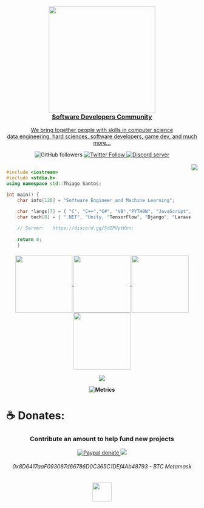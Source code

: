 <a href="https://discord.gg/5dZPVytKnn">
    <h3 align="center">
        <img src="https://i.imgur.com/5XG3bRq.png" width="280"><br>
        Software Developers Community
    </h3>
    <p align="center">We bring together people with skills in computer science<br>data engineering, hard sciences, software developers, game dev, and much more...</p>
</a>

<div align="center">
    <a href"https://github.com/ThiagoSantosOFC?tab=followers">
        <img alt="GitHub followers" 
             src="https://img.shields.io/github/followers/ThiagoSantosOFC?colorA=1e1e28&colorB=c9cbff&logo=Github&style=for-the-badge" />
    </a>
    <a href="https://twitter.com/ThiagoShow__">
        <img alt="Twitter Follow" 
             src="https://img.shields.io/twitter/follow/ThiagoSantosOFC?colorB=c6aae8&colorA=1e1e28&label=Follow&logo=twitter&logoColor=white&style=for-the-badge">
    </a>
    <a href="https://discord.gg/5dZPVytKnn">
        <img alt="Discord server" 
             src="https://img.shields.io/discord/914797672907563041?colorA=1e1e28&colorB=c6aae8&label=Discord&logo=discord&logoColor=white&style=for-the-badge">
    </a>
</div><br>

<div style="width: 10px;"></div>
<a  href="https://discord.gg/5dZPVytKnn"><img align="right" src="https://discordapp.com/api/guilds/914797672907563041/widget.png?style=banner4"/></a>

```C++
#include <iostream>
#include <stdio.h>
using namespace std::Thiago Santos;

int main() {
    char info[128] = "Software Engineer and Machine Learning";

    char *langs[7] = { "C", "C++","C#", "VB","PYTHON", "JavaScript", "TypeScript", };
    char tech[8] = { ".NET", "Unity, "TensorFlow", "Django", "Laravel", "Node.js", "React", "Next.js", ""};
    
    // Server:   https://discord.gg/5dZPVytKnn;
    
    return 0; 
    }
``` 

<h4 align="center">

<p align="center">
  <a href="https://github.com/ThiagoSantosOFC">
    <img align="center"
         height="150em"
         src="https://github-readme-stats.vercel.app/api?username=OkamiMks&show_icons=true&include_all_commits=true&count_private=true&theme=apprentice&hide_border=true&bg_color=0D1117" />
  </a>
    
  <a href="https://github.com/ThiagoSantosOFC">
    <img align="center"
         height="150em"
         src="https://github-readme-streak-stats.herokuapp.com/?user=ThiagoSantosOFC&theme=black-ice&hide_border=true&stroke=0000&background=0D1117&ring=e05397&fire=e05397&currStreakLabel=e05397" />
  </a>
  <a href="https://github.com/ThiagoSantosOFC">
    <img align="center"
         height="150em"
         src="https://github-readme-stats.vercel.app/api/top-langs?username=ThiagoSantosOFCs&show_icons=true&include_all_commits=true&count_private=true&theme=apprentice&hide_border=true&bg_color=0D1117&layout=compact"
    />
  </a>
    <a href="https://github.com/ThiagoSantosOFC">
    <img align="center"
         height="150em"
         src="https://activity-graph.herokuapp.com/graph?username=ThiagoSantosOFC&custom_title=My%20Activity%20Graph!&hide_border=true&bg_color=0D1117&line=fff&point=fff&theme=github" />
  </a>
</p>

<p align="center">
  <a href="https://github.com/ThiagoSantosOFC">
    <img
      align="center"
      src="https://github-profile-trophy.vercel.app/?username=ThiagoSantosOFC&theme=onedark&no-frame=true&row=1&&margin-w=20&no-bg=true"/>
  </a>
</a>
</p>

![Metrics](https://metrics.lecoq.io/ThiagoSantosOFC?template=classic&languages=1&isocalendar=1&achievements=1&discussions=1&lines=1&repositories=1&gists=1&repositories=100&repositories.batch=100&repositories.forks=false&repositories.affiliations=owner&isocalendar.duration=half-year&languages.limit=8&languages.threshold=0%25&languages.colors=github&languages.aliases=C%2C%20C%2B%2B%2C%20Assembly&languages.sections=most-used&languages.indepth=false&languages.analysis.timeout=15&languages.categories=markup%2C%20programming&languages.recent.categories=markup%2C%20programming&languages.recent.load=300&languages.recent.days=14&achievements.threshold=C&achievements.secrets=true&achievements.display=compact&achievements.limit=0&discussions.categories=true&discussions.categories.limit=0&config.timezone=America%2FSao_Paulo)

# **☕ Donates:**
<h3 align="center">Contribute an amount to help fund new projects</h3>
<div align="center">
    <a href="paypal.me/thigazz">
        <img alt="Paypal donate"
             src="https://img.shields.io/badge/Paypal-Donate!-%2300457C.svg?logo=paypal&style=for-the-badge&colorA=1e1e28&colorB=f2cecf">
    </a>
    <a href="https://ko-fi.com/thiagoshow">
    <img src="https://img.shields.io/badge/Ko--fi-F16061?style=for-the-badge&logo=ko-fi&logoColor=white&colorA=1e1e28&colorB=bee4ed" /></a>
</div>

<h6 align="center">
    0x8D6417aaF093087d66786D0C365C1DEf4Ab48793 - BTC Metamask<br><br><br>
    <a href="https://discord.gg/5dZPVytKnn"><img src="https://i.imgur.com/45TzgnD.png" width="50px" /></a>
 </h6>
